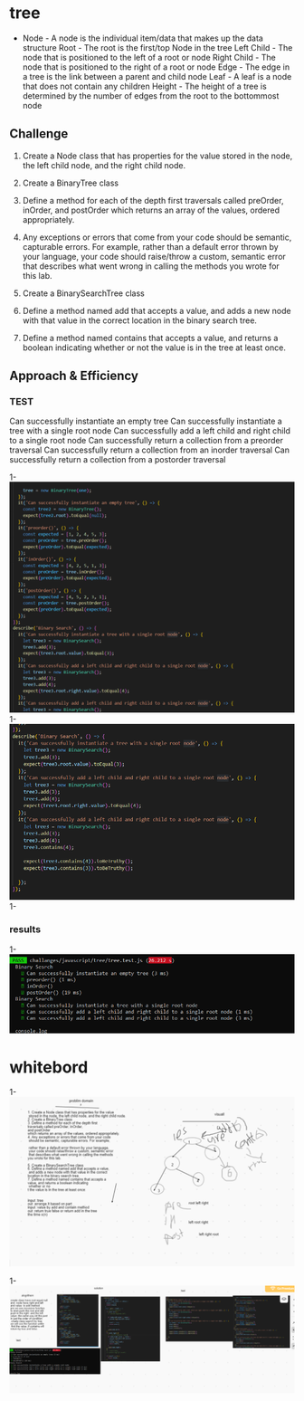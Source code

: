 # tree
- Node - A node is the individual item/data that makes up the data structure Root - The root is the first/top Node in the tree Left Child - The node that is positioned to the left of a root or node Right Child - The node that is positioned to the right of a root or node Edge - The edge in a tree is the link between a parent and child node Leaf - A leaf is a node that does not contain any children Height - The height of a tree is determined by the number of edges from the root to the bottommost node

## Challenge
1. Create a Node class that has properties for the value stored in the node, the left child node, and the right child node.
2. Create a BinaryTree class
3. Define a method for each of the depth first traversals called preOrder, inOrder, and postOrder which returns an array of the values, ordered appropriately.
4. Any exceptions or errors that come from your code should be semantic, capturable errors. For example, rather than a default error thrown by your language, your code should raise/throw a custom, semantic error that describes what went wrong in calling the methods you wrote for this lab.

5. Create a BinarySearchTree class
6. Define a method named add that accepts a value, and adds a new node with that value in the correct location in the binary search tree.
7. Define a method named contains that accepts a value, and returns a boolean indicating whether or not the value is in the tree at least once.

## Approach & Efficiency

### TEST 
Can successfully instantiate an empty tree
Can successfully instantiate a tree with a single root node
Can successfully add a left child and right child to a single root node
Can successfully return a collection from a preorder traversal
Can successfully return a collection from an inorder traversal
Can successfully return a collection from a postorder traversal

1- ![](/challanges/assets/chall15test.PNG)
1- ![](/challanges/assets/chall15test2.PNG)
1-



### results 
1- ![](/challanges/assets/challrestest.PNG)




# whitebord 

1- ![](/challanges/assets/chall15white1.PNG)

1- ![](/challanges/assets/chall15white2.PNG)



